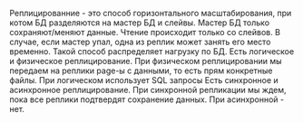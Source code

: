 Реплицированние - это способ горизонтального масштабирования, при котом БД разделяются на мастер БД и слейвы. 
Мастер БД только сохраняют/меняют данные. Чтение происходит только со слейвов. 
В случае, если мастер упал, одна из реплик может занять его место временно. 
Такой способ распределяет нагрузку по БД.
Есть логическое и физическое реплицирование. При физическом реплицировании мы передаем на реплики page-ы с данными, то есть прям конкретные файлы. При логическом использует SQL запросы
Есть синхронное и асинхронное реплицирование. При синхронной репликации мы ждем, пока все реплики подтвердят сохранение данных. При асинхронной - нет. 